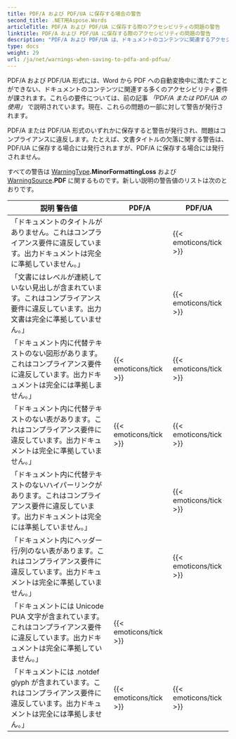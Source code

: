 ```yaml
---
title: PDF/A および PDF/UA に保存する場合の警告
second_title: .NET用Aspose.Words
articleTitle: PDF/A および PDF/UA に保存する際のアクセシビリティの問題の警告
linktitle: PDF/A および PDF/UA に保存する際のアクセシビリティの問題の警告
description: "PDF/A および PDF/UA は、ドキュメントのコンテンツに関連するアクセシビリティ要件を課します。 C# で PDF/A または PDF/UA に保存する場合、問題がコンプライアンスに違反すると、警告が発行されます。"
type: docs
weight: 29
url: /ja/net/warnings-when-saving-to-pdfa-and-pdfua/
---
```


PDF/A および PDF/UA 形式には、Word から PDF への自動変換中に満たすことができない、ドキュメントのコンテンツに関連する多くのアクセシビリティ要件が課されます。これらの要件については、前の記事 *「PDF/A または PDF/UA の使用」* で説明されています。現在、これらの問題の一部に対して警告が発行されます。

PDF/A または PDF/UA 形式のいずれかに保存すると警告が発行され、問題はコンプライアンスに違反します。たとえば、文書タイトルの欠落に関する警告は、PDF/UA に保存する場合には発行されますが、PDF/A に保存する場合には発行されません。

すべての警告は [WarningType](https://reference.aspose.com/words/net/aspose.words/warningtype/)**.MinorFormattingLoss** および [WarningSource](https://reference.aspose.com/words/net/aspose.words/warningsource/)**.PDF** に関するものです。新しい説明の警告値のリストは次のとおりです。

|  説明 警告値 |  PDF/A |  PDF/UA |
|  ------------------------------------------------------------  |  ----------------------  |  ----------------------  |
|  「ドキュメントのタイトルがありません。これはコンプライアンス要件に違反しています。出力ドキュメントは完全に準拠していません。」 |                          |   {{< emoticons/tick >}}  |
|  「文書にはレベルが連続していない見出しが含まれています。これはコンプライアンス要件に違反しています。出力文書は完全に準拠していません。」 |                          |   {{< emoticons/tick >}}  |
|  「ドキュメント内に代替テキストのない図形があります。これはコンプライアンス要件に違反しています。出力ドキュメントは完全には準拠しません。」 |   {{< emoticons/tick >}}  |   {{< emoticons/tick >}}  |
|  「ドキュメント内に代替テキストのない表があります。これはコンプライアンス要件に違反しています。出力ドキュメントは完全に準拠していません。」 |   {{< emoticons/tick >}}  |   {{< emoticons/tick >}}  |
|  「ドキュメント内に代替テキストのないハイパーリンクがあります。これはコンプライアンス要件に違反しています。出力ドキュメントは完全には準拠していません。」 |                          |   {{< emoticons/tick >}}  |
|  「ドキュメント内にヘッダー行/列のない表があります。これはコンプライアンス要件に違反しています。出力ドキュメントは完全に準拠していません。」 |                          |   {{< emoticons/tick >}}  |
|  「ドキュメントには Unicode PUA 文字が含まれています。これはコンプライアンス要件に違反しています。出力ドキュメントは完全に準拠していません。」 |   {{< emoticons/tick >}}  |                          |
|  「ドキュメントには .notdef glyph が含まれています。これはコンプライアンス要件に違反しています。出力ドキュメントは完全には準拠しません。」 |   {{< emoticons/tick >}}  |   {{< emoticons/tick >}}  |